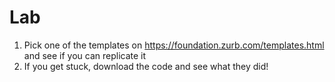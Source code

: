 # Lab

1. Pick one of the templates on https://foundation.zurb.com/templates.html and see if you can replicate it
1. If you get stuck, download the code and see what they did!
